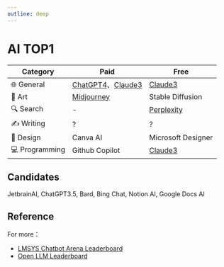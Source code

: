 ```yaml
---
outline: deep
---
```


# AI TOP1

| **Category**   | **Paid**                                                                            | **Free**                                 |
|----------------|-------------------------------------------------------------------------------------|------------------------------------------|
| 🌐 General     | [ChatGPT4](https://chat.openai.com/?model=gpt4-turbo)、[Claude3](https://claude.ai/) | [Claude3](https://claude.ai/)            |
| 🎨 Art         | [Midjourney](https://www.midjourney.com/)                                           | Stable Diffusion                         |
| 🔍 Search      | -                                                                                   | [Perplexity](https://www.perplexity.ai/) |
| ✍️ Writing     | ?                                                                                   | ?                                        |
| 🎨 Design      | Canva AI                                                                            | Microsoft Designer                       |
| 💻 Programming | Github Copilot                                                                      | [Claude3](https://claude.ai/)            |

## Candidates

JetbrainAI, ChatGPT3.5, Bard, Bing Chat, Notion AI, Google Docs AI

## Reference

For more：

- [LMSYS Chatbot Arena Leaderboard](https://huggingface.co/spaces/lmsys/chatbot-arena-leaderboard)
- [Open LLM Leaderboard](https://huggingface.co/spaces/HuggingFaceH4/open_llm_leaderboard)
